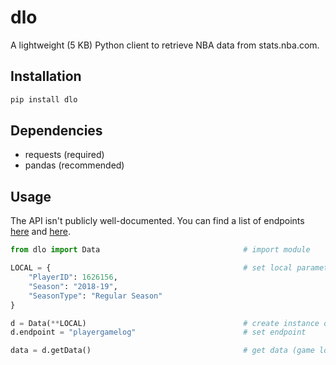 # dlo

A lightweight (5 KB) Python client to retrieve NBA data from stats.nba.com.

## Installation

```bash
pip install dlo
```

## Dependencies

* requests (required)
* pandas (recommended)

## Usage

The API isn't publicly well-documented. You can find a list of endpoints [here](https://github.com/seemethere/nba_py/wiki/Completed-Work-Log) and [here](https://any-api.com/nba_com/nba_com/docs/API_Description).

```python
from dlo import Data                                # import module

LOCAL = {                                           # set local parameters
    "PlayerID": 1626156,
    "Season": "2018-19",
    "SeasonType": "Regular Season"
}

d = Data(**LOCAL)                                   # create instance of Data class with local parameters
d.endpoint = "playergamelog"                        # set endpoint

data = d.getData()                                  # get data (game log of D'Angelo Russell for 2018-19 Regular Season)
```
